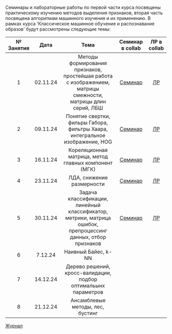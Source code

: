 Семинары и лабораторные работы по первой части курса посвящены практическому изучению методов выделения признаков, вторая часть посвящена алгоритмам машинного изучения и их применению.
В рамках курса 'Классическое машинное обучение и распознавание образов' будут рассмотрены следующие темы:

|№ Занятия|Дата|Тема|Семинар в collab|ЛР в collab|
|:-:|:-:|:-:|:-:|:-:|
|1|02.11.24|Методы формирования признаков, простейшая работа с изображением, матрицы смежности, матрицы длин серий, ЛБШ|[Семинар](https://drive.google.com/file/d/1K85_06LUkwdaOV4kVmPlfGvi7E2PdI3d/view?usp=sharing)|[ЛР](https://drive.google.com/file/d/10-SUcrIOLYsvz0SmtdKODAl2TB3Lp9t7/view?usp=sharing)|
|2|09.11.24|Понятие свертки, фильры Габора, фильтры Хаара, интегральное изображение, HOG|[Семинар](https://drive.google.com/file/d/1wfSdrJlUcNU0JQHzL_1ZaRlTXHDNKUnd/view?usp=sharing)|[ЛР](https://drive.google.com/file/d/16CEAO1k5w3kW88aPCqXwJM4ZefVuuEmc/view?usp=sharing)|
|3|16.11.24|Кореляционная матрица, метод главных компонент (МГК)|[Семинар](https://drive.google.com/file/d/1KXLNZd5azhlTWHEA_SVsjg5t_tTG4JcA/view?usp=sharing)|[ЛР](https://drive.google.com/file/d/1KXLNZd5azhlTWHEA_SVsjg5t_tTG4JcA/view?usp=sharing)|
|4|23.11.24|ЛДА, снижение размерности|[Семинар](https://drive.google.com/file/d/1tEtAA9BnKnDioaCxpXAthCwE5o1MI8xe/view?usp=sharing)|[ЛР](https://drive.google.com/file/d/16m6NfL4sXaLLCuTDrTzfjS-J5CF9D1oU/view?usp=sharing)|
|5|30.11.24|Задача классификации, линейный классификатор, метрики, матрица ошибок, препроцессинг данных, отбор признаков|[Семинар](https://drive.google.com/file/d/1DRE21n9Z_ZTnXcdRsSggRw_dSyya3DEw/view?usp=sharing)|[ЛР](https://drive.google.com/file/d/1vX-g42-tYbfP3LCBf4z0gimJohSKylZE/view?usp=sharing)|
|6|7.12.24|Наивный Байес, k-NN|||
|7|14.12.24|Дерево решений, кросс-валидации, подбор оптимальынх параметров|||
|8|21.12.24|Ансамблевые методы, лес, бустинг|||

[Журнал](https://docs.google.com/spreadsheets/d/1LElcEz02zLLxudq-PYzMB_eIGBjnCondcVcDqWnhuTw/edit?usp=sharing)
